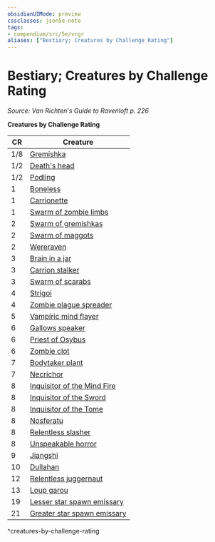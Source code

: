 ```yaml
---
obsidianUIMode: preview
cssclasses: json5e-note
tags:
- compendium/src/5e/vrgr
aliases: ["Bestiary; Creatures by Challenge Rating"]
---
```

# Bestiary; Creatures by Challenge Rating
*Source: Van Richten's Guide to Ravenloft p. 226* 

**Creatures by Challenge Rating**

| CR | Creature |
|----|----------|
| 1/8 | [Gremishka](/2-Mechanics/CLI/bestiary/monstrosity/gremishka-vrgr.md) |
| 1/2 | [Death's head](/2-Mechanics/CLI/bestiary/undead/deaths-head-vrgr.md) |
| 1/2 | [Podling](/2-Mechanics/CLI/bestiary/plant/podling-vrgr.md) |
| 1 | [Boneless](/2-Mechanics/CLI/bestiary/undead/boneless-vrgr.md) |
| 1 | [Carrionette](/2-Mechanics/CLI/bestiary/construct/carrionette-vrgr.md) |
| 1 | [Swarm of zombie limbs](/2-Mechanics/CLI/bestiary/undead/swarm-of-zombie-limbs-vrgr.md) |
| 2 | [Swarm of gremishkas](/2-Mechanics/CLI/bestiary/monstrosity/swarm-of-gremishkas-vrgr.md) |
| 2 | [Swarm of maggots](/2-Mechanics/CLI/bestiary/beast/swarm-of-maggots-vrgr.md) |
| 2 | [Wereraven](/2-Mechanics/CLI/bestiary/humanoid/wereraven-vrgr.md) |
| 3 | [Brain in a jar](/2-Mechanics/CLI/bestiary/undead/brain-in-a-jar-vrgr.md) |
| 3 | [Carrion stalker](/2-Mechanics/CLI/bestiary/monstrosity/carrion-stalker-vrgr.md) |
| 3 | [Swarm of scarabs](/2-Mechanics/CLI/bestiary/beast/swarm-of-scarabs-vrgr.md) |
| 4 | [Strigoi](/2-Mechanics/CLI/bestiary/monstrosity/strigoi-vrgr.md) |
| 4 | [Zombie plague spreader](/2-Mechanics/CLI/bestiary/undead/zombie-plague-spreader-vrgr.md) |
| 5 | [Vampiric mind flayer](/2-Mechanics/CLI/bestiary/undead/vampiric-mind-flayer-vrgr.md) |
| 6 | [Gallows speaker](/2-Mechanics/CLI/bestiary/undead/gallows-speaker-vrgr.md) |
| 6 | [Priest of Osybus](/2-Mechanics/CLI/bestiary/humanoid/priest-of-osybus-vrgr.md) |
| 6 | [Zombie clot](/2-Mechanics/CLI/bestiary/undead/zombie-clot-vrgr.md) |
| 7 | [Bodytaker plant](/2-Mechanics/CLI/bestiary/plant/bodytaker-plant-vrgr.md) |
| 7 | [Necrichor](/2-Mechanics/CLI/bestiary/undead/necrichor-vrgr.md) |
| 8 | [Inquisitor of the Mind Fire](/2-Mechanics/CLI/bestiary/humanoid/inquisitor-of-the-mind-fire-vrgr.md) |
| 8 | [Inquisitor of the Sword](/2-Mechanics/CLI/bestiary/humanoid/inquisitor-of-the-sword-vrgr.md) |
| 8 | [Inquisitor of the Tome](/2-Mechanics/CLI/bestiary/humanoid/inquisitor-of-the-tome-vrgr.md) |
| 8 | [Nosferatu](/2-Mechanics/CLI/bestiary/undead/nosferatu-vrgr.md) |
| 8 | [Relentless slasher](/2-Mechanics/CLI/bestiary/fiend/relentless-slasher-vrgr.md) |
| 8 | [Unspeakable horror](/2-Mechanics/CLI/bestiary/monstrosity/unspeakable-horror-vrgr.md) |
| 9 | [Jiangshi](/2-Mechanics/CLI/bestiary/undead/jiangshi-vrgr.md) |
| 10 | [Dullahan](/2-Mechanics/CLI/bestiary/undead/dullahan-vrgr.md) |
| 12 | [Relentless juggernaut](/2-Mechanics/CLI/bestiary/fiend/relentless-juggernaut-vrgr.md) |
| 13 | [Loup garou](/2-Mechanics/CLI/bestiary/monstrosity/loup-garou-vrgr.md) |
| 19 | [Lesser star spawn emissary](/2-Mechanics/CLI/bestiary/aberration/lesser-star-spawn-emissary-vrgr.md) |
| 21 | [Greater star spawn emissary](/2-Mechanics/CLI/bestiary/aberration/greater-star-spawn-emissary-vrgr.md) |
^creatures-by-challenge-rating